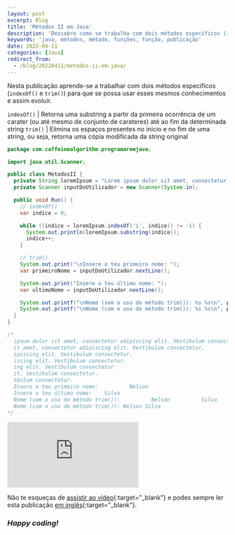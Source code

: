 ```yaml
---
layout: post
excerpt: Blog
title: 'Métodos II em Java'
description: 'Descobre como se trabalha com dois métodos específicos (indexOf() e trim()) na linguagem de programação Java. Obtém respostas às tuas dúvidas com a teoria e os exemplos apresentados.'
keywords: 'java, métodos, método, funções, função, publicação'
date: 2022-04-11
categories: [Java]
redirect_from:
  - /blog/20220411/metodos-ii-em-java/
---
```


Nesta publicação aprende-se a trabalhar com dois métodos específicos (`indexOf()` e `trim()`) para que se possa usar esses mesmos conhecimentos e assim evoluir.

`indexOf()` | Retorna uma substring a partir da primeira ocorrência de um carater (ou até mesmo de conjunto de carateres) até ao fim da determinada string
`trim()` | Elimina os espaços presentes no início e no fim de uma string, ou seja, retorna uma cópia modificada da string original

```java
package com.caffeinealgorithm.programaremjava;

import java.util.Scanner;

public class MetodosII {
  private String loremIpsum = "Lorem ipsum dolor sit amet, consectetur adipiscing elit. Vestibulum consectetur.";
  private Scanner inputDoUtilizador = new Scanner(System.in);

  public void Run() {
    // indexOf()
    var indice = 0;

    while ((indice = loremIpsum.indexOf('i', indice)) != -1) {
      System.out.println(loremIpsum.substring(indice));
      indice++;
    }

    // trim()
    System.out.print("\nInsere o teu primeiro nome: ");
    var primeiroNome = inputDoUtilizador.nextLine();

    System.out.print("Insere o teu último nome: ");
    var ultimoNome = inputDoUtilizador.nextLine();

    System.out.printf("\nNome (sem o uso do método trim()): %s %s\n", primeiroNome, ultimoNome);
    System.out.printf("\nNome (com o uso do método trim()): %s %s\n", primeiroNome.trim(), ultimoNome.trim());
  }
}

/*
  ipsum dolor sit amet, consectetur adipiscing elit. Vestibulum consectetur.
  it amet, consectetur adipiscing elit. Vestibulum consectetur.
  ipiscing elit. Vestibulum consectetur.
  iscing elit. Vestibulum consectetur.
  ing elit. Vestibulum consectetur.
  it. Vestibulum consectetur.
  ibulum consectetur.
  Insere o teu primeiro nome:          Nelson
  Insere o teu último nome:    Silva
  Nome (sem o uso do método trim()):          Nelson          Silva
  Nome (com o uso do método trim()): Nelson Silva
*/
```

<div class="video-container">
  <iframe src="https://www.youtube.com/embed/qEVCtofREBM" frameborder="0" allowfullscreen></iframe>
</div>

Não te esqueças de [assistir ao vídeo](https://youtu.be/qEVCtofREBM){:target="\_blank"} e podes sempre ler esta publicação [em inglês](https://nelsonsilvadev.com/blog/methods-ii-in-java/){:target="\_blank"}.

### _Happy coding!_

